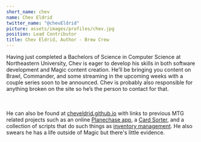 ```yaml
---
short_name: chev
name: Chev Eldrid
twitter_name: "@chevEldrid"
picture: assets/images/profiles/chev.jpg
position: Lead Contributor
title: Chev Eldrid, Author - Brew Crew
---
```

Having just completed a Bachelors of Science in Computer Science at Northeastern University, Chev is eager to develop his skills in both software development and Magic content creation. He’ll be bringing you content on Brawl, Commander, and some streaming in the upcoming weeks with a couple series soon to be announced. Chev is probably also responsible for anything broken on the site so he’s the person to contact for that.
<!--more-->
<br /><br />
He can also be found at <a href="https://cheveldrid.github.io/" target="_blank">cheveldrid.github.io</a> with links to previous MTG related projects such as an online <a href="http://planeswalk-app.com/" target="_blank">Planechase app</a>, a <a href="https://www.hackster.io/chev-eldrid/trading-card-inventory-tool-pricer-a5e819" target="_blank">Card Sorter</a>, and a collection of scripts that do such things as <a href="https://github.com/chevEldrid/pythonScripts">inventory management</a>. He also swears he has a life outside of Magic but there's little evidence.